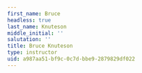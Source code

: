 ```yaml
---
first_name: Bruce
headless: true
last_name: Knuteson
middle_initial: ''
salutation: ''
title: Bruce Knuteson
type: instructor
uid: a987aa51-bf9c-0c7d-bbe9-2879829df022
---
```

